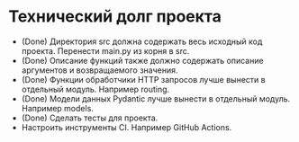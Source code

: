 # Технический долг проекта

* (Done) Директория src должна содержать весь исходный код проекта. Перенести main.py из корня в src.
* (Done) Описание функций также должно содержать описание аргументов и возвращаемого значения.
* (Done) Функции обработчики HTTP запросов лучше вынести в отдельный модуль. Например routing.
* (Done) Модели данных Pydantic лучше вынести в отдельный модуль. Например models.
* (Done) Сделать тесты для проекта.
* Настроить инструменты CI. Например GitHub Actions.
